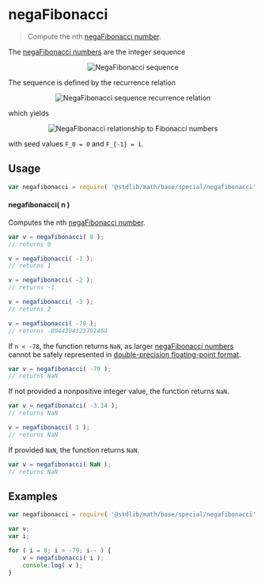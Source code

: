 <!--

@license Apache-2.0

Copyright (c) 2018 The Stdlib Authors.

Licensed under the Apache License, Version 2.0 (the "License");
you may not use this file except in compliance with the License.
You may obtain a copy of the License at

   http://www.apache.org/licenses/LICENSE-2.0

Unless required by applicable law or agreed to in writing, software
distributed under the License is distributed on an "AS IS" BASIS,
WITHOUT WARRANTIES OR CONDITIONS OF ANY KIND, either express or implied.
See the License for the specific language governing permissions and
limitations under the License.

-->

# negaFibonacci

> Compute the nth [negaFibonacci number][fibonacci-number].

<section class="intro">

The [negaFibonacci numbers][fibonacci-number] are the integer sequence

<!-- <equation class="equation" label="eq:negafibonacci_sequence" align="center" raw="0, 1, -1, 2, -3, 5, -8, 13, -21, 34, -55, 89, -144, \ldots" alt="NegaFibonacci sequence"> -->

<div class="equation" align="center" data-raw-text="0, 1, -1, 2, -3, 5, -8, 13, -21, 34, -55, 89, -144, \ldots" data-equation="eq:negafibonacci_sequence">
    <img src="https://cdn.jsdelivr.net/gh/stdlib-js/stdlib@bb29798906e119fcb2af99e94b60407a270c9b32/lib/node_modules/@stdlib/math/base/special/negafibonacci/docs/img/equation_negafibonacci_sequence.svg" alt="NegaFibonacci sequence">
    <br>
</div>

<!-- </equation> -->

The sequence is defined by the recurrence relation

<!-- <equation class="equation" label="eq:negafibonacci_recurrence_relation" align="center" raw="F_{n-2} = F_{n} - F_{n-1}" alt="NegaFibonacci sequence recurrence relation"> -->

<div class="equation" align="center" data-raw-text="F_{n-2} = F_{n} - F_{n-1}" data-equation="eq:negafibonacci_recurrence_relation">
    <img src="https://cdn.jsdelivr.net/gh/stdlib-js/stdlib@bb29798906e119fcb2af99e94b60407a270c9b32/lib/node_modules/@stdlib/math/base/special/negafibonacci/docs/img/equation_negafibonacci_recurrence_relation.svg" alt="NegaFibonacci sequence recurrence relation">
    <br>
</div>

<!-- </equation> -->

which yields

<!-- <equation class="equation" label="eq:negafibonacci_fibonacci" align="center" raw="F_{-n} = (-1)^{n+1} F_n" alt="NegaFibonacci relationship to Fibonacci numbers"> -->

<div class="equation" align="center" data-raw-text="F_{-n} = (-1)^{n+1} F_n" data-equation="eq:negafibonacci_fibonacci">
    <img src="https://cdn.jsdelivr.net/gh/stdlib-js/stdlib@bb29798906e119fcb2af99e94b60407a270c9b32/lib/node_modules/@stdlib/math/base/special/negafibonacci/docs/img/equation_negafibonacci_fibonacci.svg" alt="NegaFibonacci relationship to Fibonacci numbers">
    <br>
</div>

<!-- </equation> -->

with seed values `F_0 = 0` and `F_{-1} = 1`.

</section>

<!-- /.intro -->

<section class="usage">

## Usage

```javascript
var negafibonacci = require( '@stdlib/math/base/special/negafibonacci' );
```

#### negafibonacci( n )

Computes the nth [negaFibonacci number][fibonacci-number].

```javascript
var v = negafibonacci( 0 );
// returns 0

v = negafibonacci( -1 );
// returns 1

v = negafibonacci( -2 );
// returns -1

v = negafibonacci( -3 );
// returns 2

v = negafibonacci( -78 );
// returns -8944394323791464
```

If `n < -78`, the function returns `NaN`, as larger [negaFibonacci numbers][fibonacci-number] cannot be safely represented in [double-precision floating-point format][ieee754].

```javascript
var v = negafibonacci( -79 );
// returns NaN
```

If not provided a nonpositive integer value, the function returns `NaN`.

```javascript
var v = negafibonacci( -3.14 );
// returns NaN

v = negafibonacci( 1 );
// returns NaN
```

If provided `NaN`, the function returns `NaN`.

```javascript
var v = negafibonacci( NaN );
// returns NaN
```

</section>

<!-- /.usage -->

<section class="notes">

</section>

<!-- /.notes -->

<section class="examples">

## Examples

<!-- eslint no-undef: "error" -->

```javascript
var negafibonacci = require( '@stdlib/math/base/special/negafibonacci' );

var v;
var i;

for ( i = 0; i > -79; i-- ) {
    v = negafibonacci( i );
    console.log( v );
}
```

</section>

<!-- /.examples -->

<!-- Section for related `stdlib` packages. Do not manually edit this section, as it is automatically populated. -->

<section class="related">

</section>

<!-- /.related -->

<!-- Section for all links. Make sure to keep an empty line after the `section` element and another before the `/section` close. -->

<section class="links">

[fibonacci-number]: https://en.wikipedia.org/wiki/Fibonacci_number

[ieee754]: https://en.wikipedia.org/wiki/IEEE_754-1985

</section>

<!-- /.links -->
